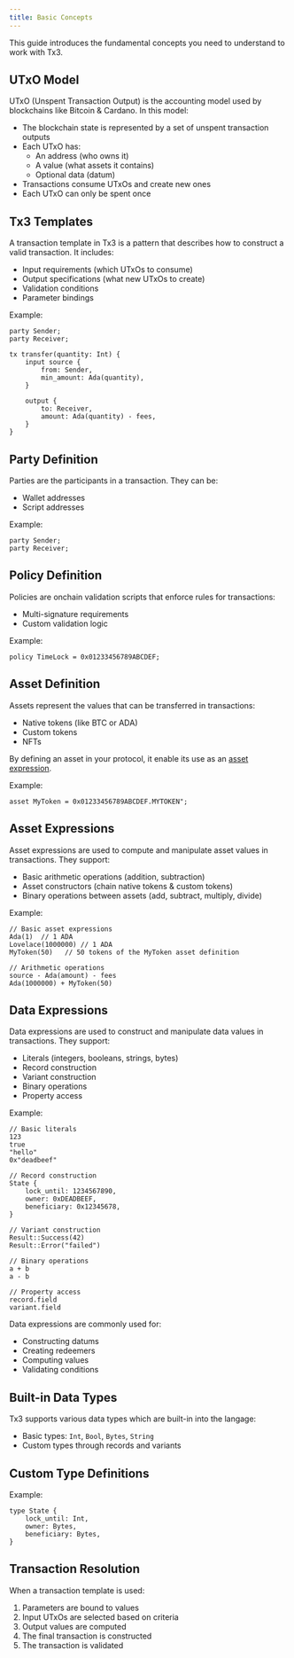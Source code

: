 ```yaml
---
title: Basic Concepts
---
```


This guide introduces the fundamental concepts you need to understand to work with Tx3.

## UTxO Model

UTxO (Unspent Transaction Output) is the accounting model used by blockchains like Bitcoin & Cardano. In this model:

- The blockchain state is represented by a set of unspent transaction outputs
- Each UTxO has:
  - An address (who owns it)
  - A value (what assets it contains)
  - Optional data (datum)
- Transactions consume UTxOs and create new ones
- Each UTxO can only be spent once

## Tx3 Templates

A transaction template in Tx3 is a pattern that describes how to construct a valid transaction. It includes:

- Input requirements (which UTxOs to consume)
- Output specifications (what new UTxOs to create)
- Validation conditions
- Parameter bindings

Example:
```tx3
party Sender;
party Receiver;

tx transfer(quantity: Int) {
    input source {
        from: Sender,
        min_amount: Ada(quantity),
    }
    
    output {
        to: Receiver,
        amount: Ada(quantity) - fees,
    }
}
```

## Party Definition

Parties are the participants in a transaction. They can be:

- Wallet addresses
- Script addresses

Example:
```tx3
party Sender;
party Receiver;
```

## Policy Definition

Policies are onchain validation scripts that enforce rules for transactions:

- Multi-signature requirements
- Custom validation logic

Example:
```tx3
policy TimeLock = 0x01233456789ABCDEF;
```

## Asset Definition

Assets represent the values that can be transferred in transactions:

- Native tokens (like BTC or ADA)
- Custom tokens
- NFTs

By defining an asset in your protocol, it enable its use as an [asset expression](#asset-expressions).

Example:
```tx3
asset MyToken = 0x01233456789ABCDEF.MYTOKEN";
```

## Asset Expressions

Asset expressions are used to compute and manipulate asset values in transactions. They support:

- Basic arithmetic operations (addition, subtraction)
- Asset constructors (chain native tokens & custom tokens)
- Binary operations between assets (add, subtract, multiply, divide)

Example:
```tx3
// Basic asset expressions
Ada(1)  // 1 ADA
Lovelace(1000000) // 1 ADA
MyToken(50)   // 50 tokens of the MyToken asset definition

// Arithmetic operations
source - Ada(amount) - fees
Ada(1000000) + MyToken(50)
```


## Data Expressions

Data expressions are used to construct and manipulate data values in transactions. They support:

- Literals (integers, booleans, strings, bytes)
- Record construction
- Variant construction
- Binary operations
- Property access

Example:
```tx3
// Basic literals
123
true
"hello"
0x"deadbeef"

// Record construction
State {
    lock_until: 1234567890,
    owner: 0xDEADBEEF,
    beneficiary: 0x12345678,
}

// Variant construction
Result::Success(42)
Result::Error("failed")

// Binary operations
a + b
a - b

// Property access
record.field
variant.field
```

Data expressions are commonly used for:
- Constructing datums
- Creating redeemers
- Computing values
- Validating conditions

## Built-in Data Types

Tx3 supports various data types which are built-in into the langage:

- Basic types: `Int`, `Bool`, `Bytes`, `String`
- Custom types through records and variants

## Custom Type Definitions

Example:
```tx3
type State {
    lock_until: Int,
    owner: Bytes,
    beneficiary: Bytes,
}
```

## Transaction Resolution

When a transaction template is used:

1. Parameters are bound to values
2. Input UTxOs are selected based on criteria
3. Output values are computed
4. The final transaction is constructed
5. The transaction is validated
